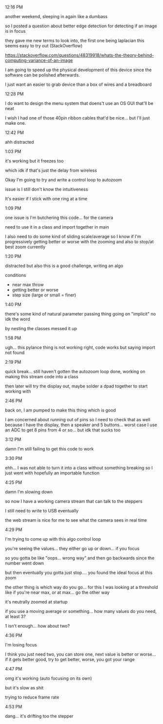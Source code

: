 12:16 PM

another weekend, sleeping in again like a dumbass

so I posted a question about better edge detection for detecting if an image is in focus

they gave me new terms to look into, the first one being laplacian this seems easy to try out (StackOverflow)

https://stackoverflow.com/questions/48319918/whats-the-theory-behind-computing-variance-of-an-image

I am going to speed up the physical development of this device since the software can be polished afterwards.

I just want an easier to grab device than a box of wires and a breadboard

12:28 PM

I do want to design the menu system that doens't use an OS GUI that'll be neat

I wish I had one of those 40pin ribbon cables that'd be nice... but I'll just make one.

12:42 PM

ahh distracted

1:03 PM

it's working but it freezes too

which idk if that's just the delay from wireless

Okay I'm going to try and write a control loop to autozoom

issue is I still don't know the intuitiveness

It's easier if I stick with one ring at a time

1:09 PM

one issue is I'm butchering this code... for the camera

need to use it in a class and import together in main

I also need to do some kind of sliding scale/average so I know if I'm progressively getting better or worse with the zooming and also to stop/at best zoom currently

1:20 PM

distracted but also this is a good challenge, writing an algo

conditions

- near max throw
- getting better or worse
- step size (large or small = finer)

1:40 PM

there's some kind of natural parameter passing thing going on "implicit" no idk the word

by nesting the classes messed it up

1:58 PM

ugh... this pylance thing is not working right, code works but saying import not found

2:19 PM

quick break... still haven't gotten the autozoom loop done, working on making this stream code into a class

then later will try the display out, maybe solder a dpad together to start working with

2:46 PM

back on, I am pumped to make this thing which is good

I am concerned about running out of pins so I need to check that as well because I have the display, then a speaker and 5 buttons... worst case I use an ADC to get 8 pins from 4 or so... but idk that sucks too

3:12 PM

damn I'm still failing to get this code to work

3:30 PM

ehh... I was not able to turn it into a class without something breaking so I just went with hopefully an importable function

4:25 PM

damn I'm slowing down

so now I have a working camera stream that can talk to the steppers

I still need to write to USB eventually

the web stream is nice for me to see what the camera sees in real time

4:29 PM

I'm trying to come up with this algo control loop

you're seeing the values... they either go up or down... if you focus

so you gotta be like "oops... wrong way" and then go backwards since the number went down

but then eventually you gotta just stop.... you found the ideal focus at this zoom

the other thing is which way do you go... for this I was looking at a threshold like if you're near max, or at max... go the other way

it's neutrally zoomed at startup

if you use a moving average or something... how many values do you need, at least 3?

1 isn't enough... how about two?

4:36 PM

I'm losing focus

I think you just need two, you can store one, next value is better or worse... if it gets better good, try to get better, worse, you got your range

4:47 PM

omg it's working (auto focusing on its own)

but it's slow as shit

trying to reduce frame rate

4:53 PM

dang... it's drifting too the stepper

